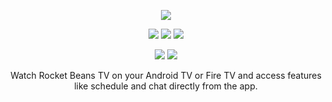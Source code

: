 <p align="center">
    <img src="https://i.imgur.com/ulstbn3.png">
</p>

<p align="center">
    <a href="https://app.bitrise.io/app/46391304895b0957"><img src="https://img.shields.io/bitrise/46391304895b0957/master.svg?token=DgTkmd96_gVVpmAwbwqu_g&style=for-the-badge"></a>
    <a href="https://circleci.com/gh/markhaehnel/RocketBeansTV.Android"><img src="https://img.shields.io/github/license/markhaehnel/RocketBeansTV.Android.svg?style=for-the-badge"></a>
    <a href="https://circleci.com/gh/markhaehnel/RocketBeansTV.Android"><img src="https://img.shields.io/github/release/markhaehnel/RocketBeansTV.Android.svg?style=for-the-badge"></a>
</p>

<p align="center">
    <a href="https://play.google.com/store/apps/details?id=de.markhaehnel.rbtv.rocketbeanstv"><img src="https://i.imgur.com/LqPUAI5.png"></a>
    <a href="https://www.amazon.de/dp/B018429HN6"><img src="https://i.imgur.com/JCXhOrC.png"></a>
</p>

<p align="center">
    Watch Rocket Beans TV on your Android TV or Fire TV and access features like schedule and chat directly from the app.
</p>
